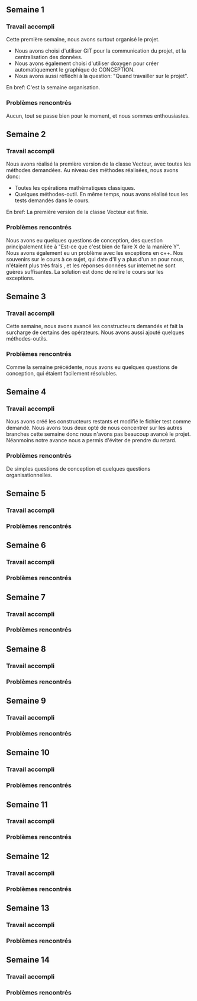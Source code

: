 <!-- | jour | commentaire |
| --- | --- |
| 26.02.18 | Création de la classe Vecteur avec les méthodes *augmente*, *set_coord*, *affiche* et *compare*. | -->
#
## Semaine 1
### Travail accompli
Cette première semaine, nous avons surtout organisé le projet.
* Nous avons choisi d'utiliser GIT pour la communication du projet, et la centralisation des données.
* Nous avons également choisi d'utiliser doxygen pour créer automatiquement le graphique de CONCEPTION.
* Nous avons aussi réfléchi à la question: "Quand travailler sur le projet".

En bref: C'est la semaine organisation.

### Problèmes rencontrés
Aucun, tout se passe bien pour le moment, et nous sommes enthousiastes.

## Semaine 2
### Travail accompli
Nous avons réalisé la première version de la classe Vecteur, avec toutes les méthodes demandées.
Au niveau des méthodes réalisées, nous avons donc:
* Toutes les opérations mathématiques classiques.
* Quelques méthodes-outil.
En même temps, nous avons réalisé tous les tests demandés dans le cours.

En bref: La première version de la classe Vecteur est finie.

### Problèmes rencontrés
Nous avons eu quelques questions de conception, des question principalement liée à "Est-ce que c'est bien de faire X de la manière Y".
Nous avons également eu un problème avec les exceptions en c++. Nos souvenirs sur le cours à ce sujet, qui date d'il y a plus d'un an pour nous, n'étaient plus très frais , et les réponses données sur internet ne sont guères suffisantes. La solution est donc de relire le cours sur les exceptions.

## Semaine 3
### Travail accompli
Cette semaine, nous avons avancé les constructeurs demandés et fait la surcharge de certains des opérateurs. Nous avons aussi ajouté quelques méthodes-outils.

### Problèmes rencontrés
Comme la semaine précédente, nous avons eu quelques questions de conception, qui étaient facilement résolubles.


## Semaine 4
### Travail accompli
Nous avons créé les constructeurs restants et modifié le fichier test comme demandé. Nous avons tous deux opté de nous concentrer sur les autres branches cette semaine donc nous n'avons pas beaucoup avancé le projet. Néanmoins notre avance nous a permis d'éviter de prendre du retard.

### Problèmes rencontrés
De simples questions de conception et quelques questions organisationnelles.

## Semaine 5
### Travail accompli
### Problèmes rencontrés


## Semaine 6
### Travail accompli
### Problèmes rencontrés


## Semaine 7
### Travail accompli
### Problèmes rencontrés


## Semaine 8
### Travail accompli
### Problèmes rencontrés


## Semaine 9
### Travail accompli
### Problèmes rencontrés


## Semaine 10
### Travail accompli
### Problèmes rencontrés


## Semaine 11
### Travail accompli
### Problèmes rencontrés


## Semaine 12
### Travail accompli
### Problèmes rencontrés


## Semaine 13
### Travail accompli
### Problèmes rencontrés


## Semaine 14
### Travail accompli
### Problèmes rencontrés
